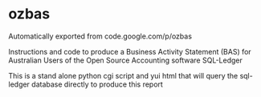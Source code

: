 # ozbas
Automatically exported from code.google.com/p/ozbas



Instructions and code to produce a Business Activity Statement (BAS) for Australian Users of the Open Source Accounting software SQL-Ledger

This is a stand alone python cgi script and yui html that will query the sql-ledger database directly to produce this report

